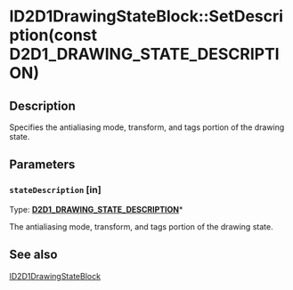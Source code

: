 # ID2D1DrawingStateBlock::SetDescription(const D2D1_DRAWING_STATE_DESCRIPTION)

## Description

Specifies the antialiasing mode, transform, and tags portion of the drawing state.

## Parameters

### `stateDescription` [in]

Type: **[D2D1_DRAWING_STATE_DESCRIPTION](https://learn.microsoft.com/windows/win32/api/d2d1/ns-d2d1-d2d1_drawing_state_description)***

The antialiasing mode, transform, and tags portion of the drawing state.

## See also

[ID2D1DrawingStateBlock](https://learn.microsoft.com/windows/win32/api/d2d1/nn-d2d1-id2d1drawingstateblock)